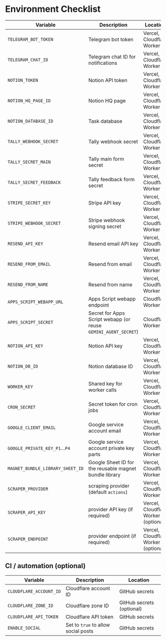 # Environment Checklist

| Variable | Description | Location |
| --- | --- | --- |
| `TELEGRAM_BOT_TOKEN` | Telegram bot token | Vercel, Cloudflare Worker |
| `TELEGRAM_CHAT_ID` | Telegram chat ID for notifications | Vercel, Cloudflare Worker |
| `NOTION_TOKEN` | Notion API token | Vercel, Cloudflare Worker |
| `NOTION_HQ_PAGE_ID` | Notion HQ page | Vercel, Cloudflare Worker |
| `NOTION_DATABASE_ID` | Task database | Vercel, Cloudflare Worker |
| `TALLY_WEBHOOK_SECRET` | Tally webhook secret | Vercel, Cloudflare Worker |
| `TALLY_SECRET_MAIN` | Tally main form secret | Vercel, Cloudflare Worker |
| `TALLY_SECRET_FEEDBACK` | Tally feedback form secret | Vercel, Cloudflare Worker |
| `STRIPE_SECRET_KEY` | Stripe API key | Vercel, Cloudflare Worker |
| `STRIPE_WEBHOOK_SECRET` | Stripe webhook signing secret | Vercel, Cloudflare Worker |
| `RESEND_API_KEY` | Resend email API key | Vercel, Cloudflare Worker |
| `RESEND_FROM_EMAIL` | Resend from email | Vercel, Cloudflare Worker |
| `RESEND_FROM_NAME` | Resend from name | Vercel, Cloudflare Worker |
| `APPS_SCRIPT_WEBAPP_URL` | Apps Script webapp endpoint | Cloudflare Worker |
| `APPS_SCRIPT_SECRET` | Secret for Apps Script webapp (or reuse `GEMINI_AGENT_SECRET`) | Cloudflare Worker |
| `NOTION_API_KEY` | Notion API key | Vercel, Cloudflare Worker |
| `NOTION_DB_ID` | Notion database ID | Vercel, Cloudflare Worker |
| `WORKER_KEY` | Shared key for worker calls | Vercel, Cloudflare Worker |
| `CRON_SECRET` | Secret token for cron jobs | Vercel, Cloudflare Worker |
| `GOOGLE_CLIENT_EMAIL` | Google service account email | Vercel, Cloudflare Worker |
| `GOOGLE_PRIVATE_KEY_P1`…`P4` | Google service account private key parts | Vercel, Cloudflare Worker |
| `MAGNET_BUNDLE_LIBRARY_SHEET_ID` | Google Sheet ID for the reusable magnet bundle library | Vercel, Cloudflare Worker |
| `SCRAPER_PROVIDER` | scraping provider (default `actions`) | Vercel, Cloudflare Worker |
| `SCRAPER_API_KEY` | provider API key (if required) | Vercel, Cloudflare Worker (optional) |
| `SCRAPER_ENDPOINT` | provider endpoint (if required) | Vercel, Cloudflare Worker (optional) |

## CI / automation (optional)

| Variable | Description | Location |
| --- | --- | --- |
| `CLOUDFLARE_ACCOUNT_ID` | Cloudflare account ID | GitHub secrets |
| `CLOUDFLARE_ZONE_ID` | Cloudflare zone ID | GitHub secrets (optional) |
| `CLOUDFLARE_API_TOKEN` | Cloudflare API token | GitHub secrets |
| `ENABLE_SOCIAL` | Set to `true` to allow social posts | GitHub secrets |

